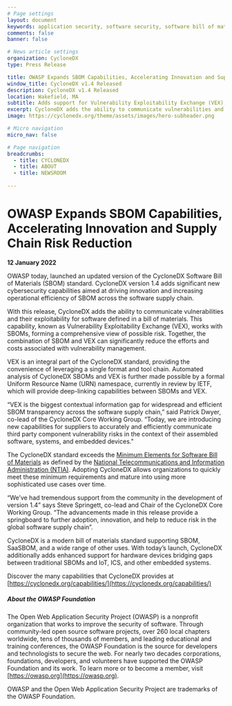 ```yaml
---
# Page settings
layout: document
keywords: application security, software security, software bill of material, SBOM, BOM, open source, supply chain, specification, spdx, license, package url, purl, cpe
comments: false
banner: false

# News article settings
organization: CycloneDX
type: Press Release

title: OWASP Expands SBOM Capabilities, Accelerating Innovation and Supply Chain Risk Reduction
window_title: CycloneDX v1.4 Released
description: CycloneDX v1.4 Released
location: Wakefield, MA
subtitle: Adds support for Vulnerability Exploitability Exchange (VEX), release notes, and improved support for hardware devices
excerpt: CycloneDX adds the ability to communicate vulnerabilities and their exploitability for software defined in a bill of materials. This capability, known as Vulnerability Exploitability Exchange (VEX), works with SBOMs, forming a comprehensive view of possible risk. Together, the combination of SBOM and VEX can significantly reduce the efforts and costs associated with vulnerability management
image: https://cyclonedx.org/theme/assets/images/hero-subheader.png

# Micro navigation
micro_nav: false

# Page navigation
breadcrumbs:
  - title: CYCLONEDX
  - title: ABOUT
  - title: NEWSROOM
  
---
```


# OWASP Expands SBOM Capabilities, Accelerating Innovation and Supply Chain Risk Reduction
**12 January 2022**

OWASP today, launched an updated version of the CycloneDX Software Bill of Materials (SBOM) standard. CycloneDX version 
1.4 adds significant new cybersecurity capabilities aimed at driving innovation and increasing operational efficiency of 
SBOM across the software supply chain.

With this release, CycloneDX adds the ability to communicate vulnerabilities and their exploitability for software
defined in a bill of materials. This capability, known as Vulnerability Exploitability Exchange (VEX), works with SBOMs, 
forming a comprehensive view of possible risk. Together, the combination of SBOM and VEX can significantly reduce the 
efforts and costs associated with vulnerability management.

VEX is an integral part of the CycloneDX standard, providing the convenience of leveraging a single format and tool 
chain. Automated analysis of CycloneDX SBOMs and VEX is further made possible by a formal Uniform Resource Name (URN) 
namespace, currently in review by IETF, which will provide deep-linking capabilities between SBOMs and VEX.

“VEX is the biggest contextual information gap for widespread and efficient SBOM transparency across the software supply 
chain,” said Patrick Dwyer, co-lead of the CycloneDX Core Working Group. “Today, we are introducing new capabilities for
suppliers to accurately and efficiently communicate third party component vulnerability risks in the context of their 
assembled software, systems, and embedded devices."

The CycloneDX standard exceeds the [Minimum Elements for Software Bill of Materials](https://www.ntia.gov/files/ntia/publications/sbom_minimum_elements_report.pdf) 
as defined by the [National Telecommunications and Information Administration (NTIA)](https://www.ntia.gov/). 
Adopting CycloneDX allows organizations to quickly meet these minimum requirements and mature into using more 
sophisticated use cases over time.

“We’ve had tremendous support from the community in the development of version 1.4” says Steve Springett, co-lead and 
Chair of the CycloneDX Core Working Group. “The advancements made in this release provide a springboard to further 
adoption, innovation, and help to reduce risk in the global software supply chain”.

CycloneDX is a modern bill of materials standard supporting SBOM, SaaSBOM, and a wide range of other uses. With today’s 
launch, CycloneDX additionally adds enhanced support for hardware devices bridging gaps between traditional SBOMs and 
IoT, ICS, and other embedded systems.

Discover the many capabilities that CycloneDX provides at [https://cyclonedx.org/capabilities/](https://cyclonedx.org/capabilities/)

##### **About the OWASP Foundation**

The Open Web Application Security Project (OWASP) is a nonprofit organization that works to improve the security of
software. Through community-led open source software projects, over 260 local chapters worldwide, tens of thousands of
members, and leading educational and training conferences, the OWASP Foundation is the source for developers and
technologists to secure the web. For nearly two decades corporations, foundations, developers, and volunteers have
supported the OWASP Foundation and its work. To learn more or to become a member, visit [https://owasp.org](https://owasp.org).

OWASP and the Open Web Application Security Project are trademarks of the OWASP Foundation.
